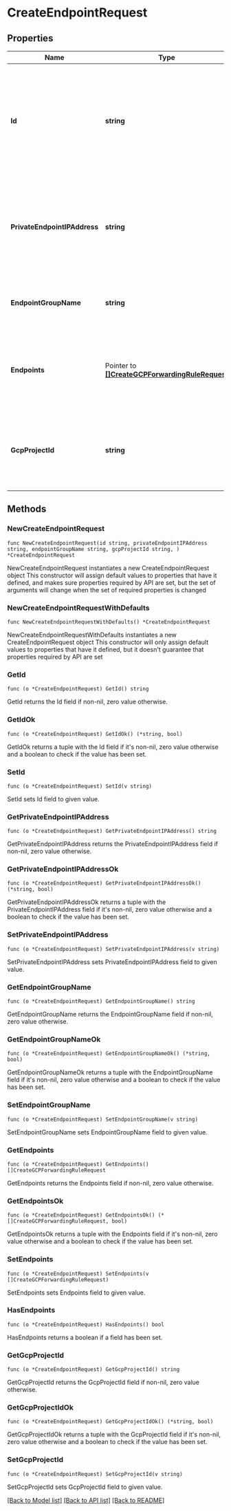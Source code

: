 # CreateEndpointRequest

## Properties

Name | Type | Description | Notes
------------ | ------------- | ------------- | -------------
**Id** | **string** | Unique string that identifies the private endpoint&#39;s network interface that someone added to this private endpoint service. | 
**PrivateEndpointIPAddress** | **string** | IPv4 address of the private endpoint in your Azure VNet that someone added to this private endpoint service. | 
**EndpointGroupName** | **string** | Human-readable label that identifies a set of endpoints. | 
**Endpoints** | Pointer to [**[]CreateGCPForwardingRuleRequest**](CreateGCPForwardingRuleRequest.md) | List of individual private endpoints that comprise this endpoint group. | [optional] 
**GcpProjectId** | **string** | Unique string that identifies the Google Cloud project in which you created the endpoints. | 

## Methods

### NewCreateEndpointRequest

`func NewCreateEndpointRequest(id string, privateEndpointIPAddress string, endpointGroupName string, gcpProjectId string, ) *CreateEndpointRequest`

NewCreateEndpointRequest instantiates a new CreateEndpointRequest object
This constructor will assign default values to properties that have it defined,
and makes sure properties required by API are set, but the set of arguments
will change when the set of required properties is changed

### NewCreateEndpointRequestWithDefaults

`func NewCreateEndpointRequestWithDefaults() *CreateEndpointRequest`

NewCreateEndpointRequestWithDefaults instantiates a new CreateEndpointRequest object
This constructor will only assign default values to properties that have it defined,
but it doesn't guarantee that properties required by API are set

### GetId

`func (o *CreateEndpointRequest) GetId() string`

GetId returns the Id field if non-nil, zero value otherwise.

### GetIdOk

`func (o *CreateEndpointRequest) GetIdOk() (*string, bool)`

GetIdOk returns a tuple with the Id field if it's non-nil, zero value otherwise
and a boolean to check if the value has been set.

### SetId

`func (o *CreateEndpointRequest) SetId(v string)`

SetId sets Id field to given value.


### GetPrivateEndpointIPAddress

`func (o *CreateEndpointRequest) GetPrivateEndpointIPAddress() string`

GetPrivateEndpointIPAddress returns the PrivateEndpointIPAddress field if non-nil, zero value otherwise.

### GetPrivateEndpointIPAddressOk

`func (o *CreateEndpointRequest) GetPrivateEndpointIPAddressOk() (*string, bool)`

GetPrivateEndpointIPAddressOk returns a tuple with the PrivateEndpointIPAddress field if it's non-nil, zero value otherwise
and a boolean to check if the value has been set.

### SetPrivateEndpointIPAddress

`func (o *CreateEndpointRequest) SetPrivateEndpointIPAddress(v string)`

SetPrivateEndpointIPAddress sets PrivateEndpointIPAddress field to given value.


### GetEndpointGroupName

`func (o *CreateEndpointRequest) GetEndpointGroupName() string`

GetEndpointGroupName returns the EndpointGroupName field if non-nil, zero value otherwise.

### GetEndpointGroupNameOk

`func (o *CreateEndpointRequest) GetEndpointGroupNameOk() (*string, bool)`

GetEndpointGroupNameOk returns a tuple with the EndpointGroupName field if it's non-nil, zero value otherwise
and a boolean to check if the value has been set.

### SetEndpointGroupName

`func (o *CreateEndpointRequest) SetEndpointGroupName(v string)`

SetEndpointGroupName sets EndpointGroupName field to given value.


### GetEndpoints

`func (o *CreateEndpointRequest) GetEndpoints() []CreateGCPForwardingRuleRequest`

GetEndpoints returns the Endpoints field if non-nil, zero value otherwise.

### GetEndpointsOk

`func (o *CreateEndpointRequest) GetEndpointsOk() (*[]CreateGCPForwardingRuleRequest, bool)`

GetEndpointsOk returns a tuple with the Endpoints field if it's non-nil, zero value otherwise
and a boolean to check if the value has been set.

### SetEndpoints

`func (o *CreateEndpointRequest) SetEndpoints(v []CreateGCPForwardingRuleRequest)`

SetEndpoints sets Endpoints field to given value.

### HasEndpoints

`func (o *CreateEndpointRequest) HasEndpoints() bool`

HasEndpoints returns a boolean if a field has been set.

### GetGcpProjectId

`func (o *CreateEndpointRequest) GetGcpProjectId() string`

GetGcpProjectId returns the GcpProjectId field if non-nil, zero value otherwise.

### GetGcpProjectIdOk

`func (o *CreateEndpointRequest) GetGcpProjectIdOk() (*string, bool)`

GetGcpProjectIdOk returns a tuple with the GcpProjectId field if it's non-nil, zero value otherwise
and a boolean to check if the value has been set.

### SetGcpProjectId

`func (o *CreateEndpointRequest) SetGcpProjectId(v string)`

SetGcpProjectId sets GcpProjectId field to given value.



[[Back to Model list]](../README.md#documentation-for-models) [[Back to API list]](../README.md#documentation-for-api-endpoints) [[Back to README]](../README.md)



